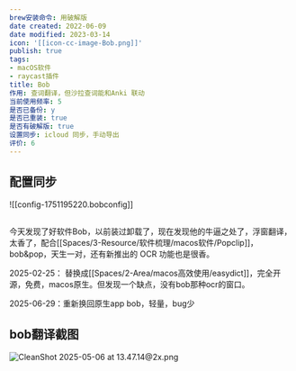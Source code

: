 ```yaml
---
brew安装命令: 用破解版
date created: 2022-06-09
date modified: 2023-03-14
icon: '[[icon-cc-image-Bob.png]]'
publish: true
tags:
- macOS软件
- raycast插件
title: Bob
作用: 查词翻译，但沙拉查词能和Anki 联动
当前使用频率: 5
是否已备份: y
是否已重装: true
是否有破解版: true
设置同步: icloud 同步，手动导出
评价: 6
---
```

## 配置同步

![[config-1751195220.bobconfig]]

##

今天发现了好软件Bob，以前装过卸载了，现在发现他的牛逼之处了，浮窗翻译，太香了，配合[[Spaces/3-Resource/软件梳理/macos软件/Popclip]]，bob&pop，天生一对，还有新推出的 OCR 功能也是很香。

2025-02-25： 替换成[[Spaces/2-Area/macos高效使用/easydict]]，完全开源，免费，macos原生。但发现一个缺点，没有bob那种ocr的窗口。

2025-06-29：重新换回原生app bob，轻量，bug少

## bob翻译截图

![CleanShot 2025-05-06 at 13.47.14@2x.png](https://pub-pic.oldwinter.top/2025/05/1473aeba8b2074c2ca65fefce3b0471f.png)
